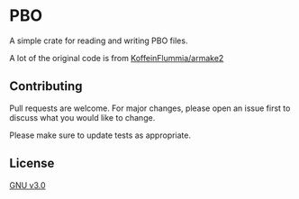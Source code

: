 # PBO

A simple crate for reading and writing PBO files.

A lot of the original code is from [KoffeinFlummia/armake2](https://github.com/KoffeinFlummi/armake2)

## Contributing
Pull requests are welcome. For major changes, please open an issue first to discuss what you would like to change.

Please make sure to update tests as appropriate.

## License
[GNU v3.0](https://choosealicense.com/licenses/gpl-3.0/)
